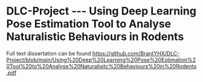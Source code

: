 # DLC-Project --- Using Deep Learning Pose Estimation Tool to Analyse Naturalistic Behaviours in Rodents 

Full text dissertation can be found https://github.com/BrantYHX/DLC-Project/blob/main/Using%20Deep%20Learning%20Pose%20Estimation%20Tool%20to%20Analyse%20Naturalisitc%20Behaviours%20in%20Rodents.pdf
